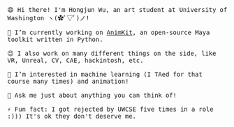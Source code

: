 <p>
  <samp>
    <br>😄 Hi there! I'm Hongjun Wu, an art student at University of Washington ヽ(✿ﾟ▽ﾟ)ノ!<br>
    <br>🔭 I’m currently working on <a href="https://github.com/Errrneist/AnimKit">AnimKit</a>, an open-source Maya toolkit written in Python.<br>
    <br>😉 I also work on many different things on the side, like VR, Unreal, CV, CAE, hackintosh, etc.<br>
    <br>🌱 I’m interested in machine learning (I TAed for that course many times) and animation! <br>
    <br>💬 Ask me just about anything you can think of!<br>
    <br>⚡ Fun fact: I got rejected by UWCSE five times in a role :))) It's ok they don't deserve me.<br>
  </samp>
</p>

<!-- <img src="https://github-readme-stats.vercel.app/api?username=errrneist&show_icons=true"> -->
